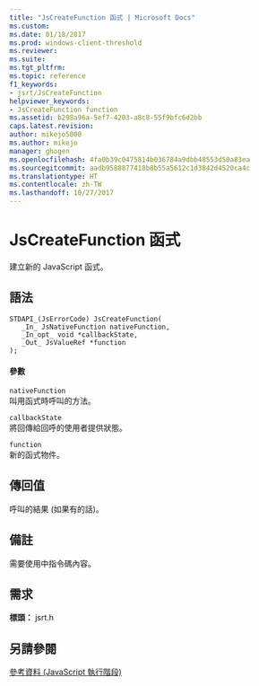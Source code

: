 ```yaml
---
title: "JsCreateFunction 函式 | Microsoft Docs"
ms.custom: 
ms.date: 01/18/2017
ms.prod: windows-client-threshold
ms.reviewer: 
ms.suite: 
ms.tgt_pltfrm: 
ms.topic: reference
f1_keywords:
- jsrt/JsCreateFunction
helpviewer_keywords:
- JsCreateFunction function
ms.assetid: b298a96a-5ef7-4203-a8c8-55f9bfc6d2bb
caps.latest.revision: 
author: mikejo5000
ms.author: mikejo
manager: ghogen
ms.openlocfilehash: 4fa0b39c0475814b036784a9dbb48553d50a83ea
ms.sourcegitcommit: aadb9588877418b8b55a5612c1d3842d4520ca4c
ms.translationtype: HT
ms.contentlocale: zh-TW
ms.lasthandoff: 10/27/2017
---
```

# <a name="jscreatefunction-function"></a>JsCreateFunction 函式
建立新的 JavaScript 函式。  
  
## <a name="syntax"></a>語法  
  
```  
STDAPI_(JsErrorCode) JsCreateFunction(  
   _In_ JsNativeFunction nativeFunction,  
   _In_opt_ void *callbackState,  
   _Out_ JsValueRef *function  
);  
```  
  
#### <a name="parameters"></a>參數  
 `nativeFunction`  
 叫用函式時呼叫的方法。  
  
 `callbackState`  
 將回傳給回呼的使用者提供狀態。  
  
 `function`  
 新的函式物件。  
  
## <a name="return-value"></a>傳回值  
 呼叫的結果 (如果有的話)。  
  
## <a name="remarks"></a>備註  
 需要使用中指令碼內容。  
  
## <a name="requirements"></a>需求  
 **標頭：** jsrt.h  
  
## <a name="see-also"></a>另請參閱  
 [參考資料 (JavaScript 執行階段)](../chakra-hosting/reference-javascript-runtime.md)